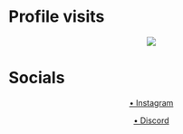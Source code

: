 # Profile visits
<p align = "center">
    <img src = "https://komarev.com/ghpvc/?username=15yrold&color=36393f"/>
</p>

# Socials
<p align = "center">
    <a href = "https://www.instagram.com/rplceme">
    • Instagram
    <a>
</p>
<p align = "center">
    <a href = "https://discord.com/users/950897972638519386/profile">
    • Discord
    <a>
</p>
